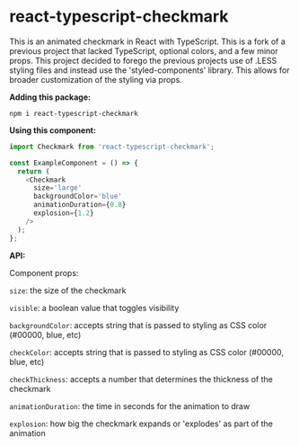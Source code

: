 # react-typescript-checkmark

This is an animated checkmark in React with TypeScript. This is a fork of a previous project that lacked TypeScript, optional colors, and a few minor props. This project decided to forego the previous projects use of .LESS styling files and instead use the 'styled-components' library. This allows for broader customization of the styling via props.

**Adding this package:**

```
npm i react-typescript-checkmark
```

**Using this component:**

```javascript
import Checkmark from 'react-typescript-checkmark';

const ExampleComponent = () => {
  return (
    <Checkmark
      size='large'
      backgroundColor='blue'
      animationDuration={0.8}
      explosion={1.2}
    />
  );
};
```

**API:**

Component props:

`size`: the size of the checkmark

`visible`: a boolean value that toggles visibility

`backgroundColor`: accepts string that is passed to styling as CSS color (#00000, blue, etc)

`checkColor`: accepts string that is passed to styling as CSS color (#00000, blue, etc)

`checkThickness`: accepts a number that determines the thickness of the checkmark

`animationDuration`: the time in seconds for the animation to draw

`explosion`: how big the checkmark expands or 'explodes' as part of the animation


